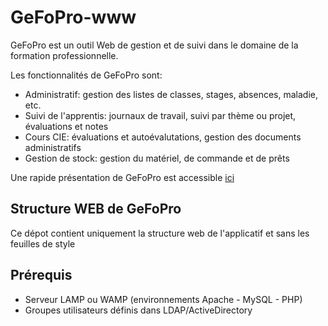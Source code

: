 # GeFoPro-www
GeFoPro est un outil Web de gestion et de suivi dans le domaine de la formation professionnelle.

Les fonctionnalités de GeFoPro sont:
* Administratif: gestion des listes de classes, stages, absences, maladie, etc.
* Suivi de l'apprentis: journaux de travail, suivi par thème ou projet, évaluations et notes
* Cours CIE: évaluations et autoévalutations, gestion des documents administratifs
* Gestion de stock: gestion du matériel, de commande et de prêts

Une rapide présentation de GeFoPro est accessible [ici](https://prezi.com/p/edit/vd7czwxvlaq1/)

## Structure WEB de GeFoPro
Ce dépot contient uniquement la structure web de l'applicatif et sans les feuilles de style

## Prérequis
 * Serveur LAMP ou WAMP (environnements Apache - MySQL - PHP)
 * Groupes utilisateurs définis dans LDAP/ActiveDirectory
